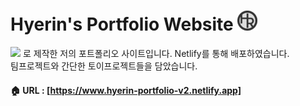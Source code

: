 
<h1>Hyerin's Portfolio Website
<img src="public/favicon/favicon-32x32.png" />  
</h1>
<p>
<img src="https://img.shields.io/badge/React-61DAFB?style=flat-square&logo=React&logoColor=white"/> 
로 제작한 저의 포트폴리오 사이트입니다. Netlify를 통해 배포하였습니다. <br/>
팀프로젝트와 간단한 토이프로젝트들을 담았습니다. <br />
</p>

#### 🏠 URL : [https://www.hyerin-portfolio-v2.netlify.app]

